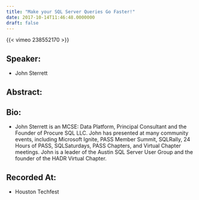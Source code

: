 ```yaml
---
title: "Make your SQL Server Queries Go Faster!"
date: 2017-10-14T11:46:48.0000000
draft: false
---
```


{{< vimeo 238552170 >}}

## Speaker:

 - John Sterrett

## Abstract:



## Bio:

 - <p>John Sterrett is an MCSE: Data Platform, Principal Consultant and the Founder of Procure SQL LLC.  John has presented at many community events, including Microsoft Ignite, PASS Member Summit, SQLRally, 24 Hours of PASS, SQLSaturdays, PASS Chapters, and Virtual Chapter meetings. John is a leader of the Austin SQL Server User Group and the founder of the HADR Virtual Chapter.</p>

## Recorded At:

 - Houston Techfest


